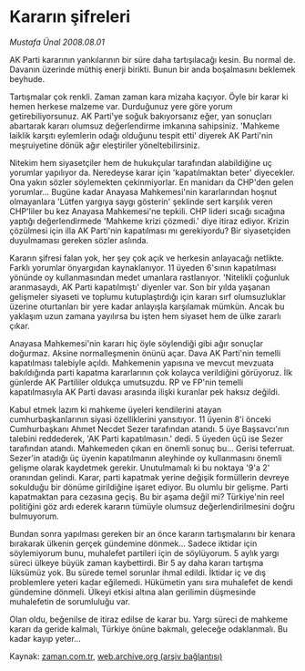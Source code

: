 # Kararın şifreleri

*Mustafa Ünal 2008.08.01*

<tr><td class="metin" colspan="2" style="padding-top: 20px; padding-left: 5px; padding-right: 10px;">AK Parti kararının yankılarının bir süre daha tartışılacağı kesin. Bu normal de. Davanın üzerinde müthiş enerji birikti. Bunun bir anda boşalmasını beklemek beyhude.</td></tr><tr><td class="metin" colspan="2" style="padding-top: 20px; padding-left: 5px; padding-right: 10px;"><p>Tartışmalar çok renkli. Zaman zaman kara mizaha kaçıyor. Öyle bir karar ki hemen herkese malzeme var. Durduğunuz yere göre yorum getirebiliyorsunuz. AK Parti'ye soğuk bakıyorsanız eğer, yan sonuçları abartarak kararı olumsuz değerlendirme imkanına sahipsiniz. 'Mahkeme laiklik karşıtı eylemlerin odağı olduğunu tespit etti' diyerek AK Parti'nin meşruiyetine dönük ağır eleştiriler yöneltebilirsiniz. 
<p>Nitekim hem siyasetçiler hem de hukukçular tarafından alabildiğine uç yorumlar yapılıyor da. Neredeyse karar için 'kapatılmaktan beter' diyecekler. Ona yakın sözler söylemekten çekinmiyorlar. En manidarı da CHP'den gelen yorumlar... Bugüne kadar Anayasa Mahkemesi'nin kararlarından hoşnut olmayanlara 'Lütfen yargıya saygı gösterin' şeklinde sert karşılık veren CHP'liler bu kez Anayasa Mahkemesi'ne tepkili. CHP lideri sıcağı sıcağına yaptığı değerlendirmede 'Mahkeme krizi çözmedi.' diye itiraz ediyor. Krizin çözülmesi için illa AK Parti'nin kapatılması mı gerekiyordu? Bir siyasetçiden duyulmaması gereken sözler aslında. 
<p>Kararın şifresi falan yok, her şey çok açık ve herkesin anlayacağı netlikte. Farklı yorumlar önyargıdan kaynaklanıyor. 11 üyeden 6'sının kapatılması yönünde oy kullanmasından medet umanlara rastlanıyor. 'Nitelikli çoğunluk aranmasaydı, AK Parti kapatılmıştı' diyenler var. Son bir yılda yaşanan gelişmeler siyaseti ve toplumu kutuplaştırdığı için kararı sırf olumsuzluklar üzerine oturtanları bir yere kadar anlayışla karşılamak mümkün. Ancak bu yaklaşım uzun zamana yayılırsa bu işten hem siyaset hem de ülke zararlı çıkar.
<p>Anayasa Mahkemesi'nin kararı hiç öyle söylendiği gibi ağır sonuçlar doğurmaz. Aksine normalleşmenin önünü açar. Dava AK Parti'nin temelli kapatılması talebiyle açıldı. Mahkemenin yapısına ve mevcut mevzuata bakıldığında parti kapatma kararlarının çok kolayca verildiğini görüyoruz. İlk günlerde AK Partililer oldukça umutsuzdu. RP ve FP'nin temelli kapatılmasıyla AK Parti davası arasında ilişki kuranlar pek haksız değildi. 
<p>Kabul etmek lazım ki mahkeme üyeleri kendilerini atayan cumhurbaşkanlarının siyasi özelliklerini yansıtıyor. 11 üyenin 8'i önceki Cumhurbaşkanı Ahmet Necdet Sezer tarafından atandı. 5 üye Başsavcı'nın talebini reddederek, 'AK Parti kapatılmasın.' dedi. 5 üyeden üçü ise Sezer tarafından atandı. Mahkemeden çıkan en önemli sonuç bu... Gerisi teferruat. Sezer'in atadığı üç üyenin kapatılmanın aleyhinde oy kullanmasını önemli gelişme olarak kaydetmek gerekir. Unutulmamalı ki bu noktaya '9'a 2' oranından gelindi. Karar, parti kapatmak yerine değişik formüllerin devreye sokulduğu bir dönüme girildiğine işaret ediyor. Bu olumlu bir gelişme. Parti kapatmaktan para cezasına geçiş. Bu bir aşama değil mi? Türkiye'nin reel politiğini göz ardı ederek kararın tümüyle olumsuz değerlendirilmesini doğru bulmuyorum. 
<p>Bundan sonra yapılması gereken bir an önce kararın tartışmalarını bir kenara bırakarak ülkenin gerçek gündemine dönmek... Sadece iktidar için söylemiyorum bunu, muhalefet partileri için de söylüyorum. 5 aylık yargı süreci ülkeye büyük zaman kaybettirdi. Bir 5 ay daha kararı tartışma lüksümüz yok. Bu sürede temel sorunlar ihmal edildi. İktidar iç ve dış problemlere yeteri kadar eğilemedi. Hükümetin yanı sıra muhalefet de kendi gündemine dönmeli. Ülkeyi etkisi altına alan gerilimin düşmesinde muhalefetin de sorumluluğu var. 
<p>Olan oldu, beğenilse de itiraz edilse de karar bu. Yargı süreci de mahkeme kararı da geride kalmalı, Türkiye önüne bakmalı, geleceğe odaklanmalı. Bu kadar kayıp yeter...<br/></p></p></p></p></p></p></p></td></tr>

Kaynak: [zaman.com.tr](http://zaman.com.tr/yazar.do?yazino=720935), [web.archive.org (arşiv bağlantısı)](http://web.archive.org/web/20080828191112/http://zaman.com.tr:80/yazar.do?yazino=720935)
